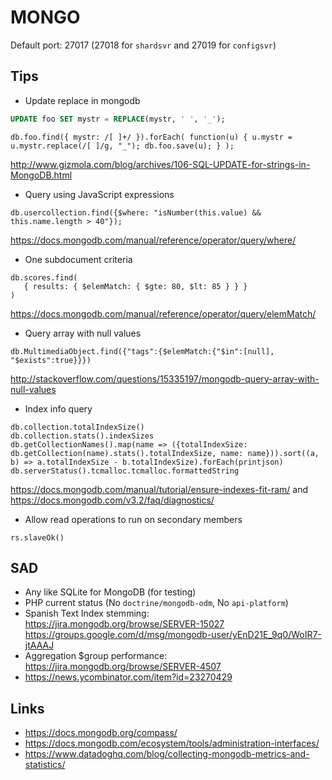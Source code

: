 MONGO
=====

Default port: 27017 (27018 for `shardsvr` and 27019 for `configsvr`)


Tips
----
* Update replace in mongodb
```sql
UPDATE foo SET mystr = REPLACE(mystr, ' ', '_');
```
```mongo
db.foo.find({ mystr: /[ ]+/ }).forEach( function(u) { u.mystr = u.mystr.replace(/[ ]/g, "_"); db.foo.save(u); } );
```
http://www.gizmola.com/blog/archives/106-SQL-UPDATE-for-strings-in-MongoDB.html


* Query using JavaScript expressions

```mongo
db.usercollection.find({$where: "isNumber(this.value) && this.name.length > 40"});
```
https://docs.mongodb.com/manual/reference/operator/query/where/


* One subdocument criteria

```mongo
db.scores.find(
   { results: { $elemMatch: { $gte: 80, $lt: 85 } } }
)
```
https://docs.mongodb.com/manual/reference/operator/query/elemMatch/

* Query array with null values

```mongo
db.MultimediaObject.find({"tags":{$elemMatch:{"$in":[null], "$exists":true}}})
```
http://stackoverflow.com/questions/15335197/mongodb-query-array-with-null-values

* Index info query

```mongo
db.collection.totalIndexSize()
db.collection.stats().indexSizes
db.getCollectionNames().map(name => ({totalIndexSize: db.getCollection(name).stats().totalIndexSize, name: name})).sort((a, b) => a.totalIndexSize - b.totalIndexSize).forEach(printjson)
db.serverStatus().tcmalloc.tcmalloc.formattedString
```

https://docs.mongodb.com/manual/tutorial/ensure-indexes-fit-ram/ and https://docs.mongodb.com/v3.2/faq/diagnostics/

* Allow read operations to run on secondary members

```mongo
rs.slaveOk()
```

SAD
---

* Any like SQLite for MongoDB (for testing)
* PHP current status (No `doctrine/mongodb-odm`, No `api-platform`)
* Spanish Text Index stemming: https://jira.mongodb.org/browse/SERVER-15027 https://groups.google.com/d/msg/mongodb-user/yEnD21E_9q0/WoIR7-jtAAAJ
* Aggregation $group performance: https://jira.mongodb.org/browse/SERVER-4507
* https://news.ycombinator.com/item?id=23270429


Links
-----


 * https://docs.mongodb.org/compass/
 * https://docs.mongodb.com/ecosystem/tools/administration-interfaces/
 * https://www.datadoghq.com/blog/collecting-mongodb-metrics-and-statistics/
